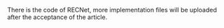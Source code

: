 There is the code of RECNet, more implementation files will be uploaded after the acceptance of the article.
